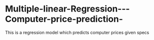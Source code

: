 # Multiple-linear-Regression---Computer-price-prediction-
This is a regression model which predicts computer prices given specs
